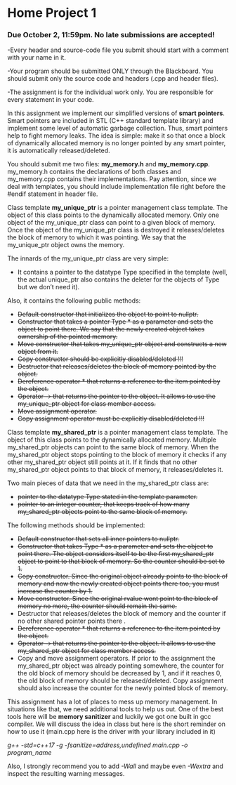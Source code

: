 # Home Project 1
### Due October 2, 11:59pm. No late submissions are accepted!

-Every header and source-code file you submit should start with a comment with your name in it.

-Your program should be submitted ONLY through the Blackboard. You should submit only the source code and headers (.cpp and header files).

-The assignment is for the individual work only. You are responsible for every statement in your code.

In this assignment we implement our simplified versions of **smart pointers**. Smart pointers are included in STL (C++ standard template library) and implement some level of automatic garbage collection. Thus, smart pointers help to fight memory leaks. The idea is simple: make it so that once a block of dynamically allocated memory is no longer pointed by any smart pointer, it is automatically released/deleted.

You should submit me two files: **my_memory.h** and **my_memory.cpp**. my_memory.h contains the declarations of both classes and my_memory.cpp contains their implementations. Pay attention, since we deal with templates, you should include implementation file right before the #endif statement in header file.

Class template **my_unique_ptr** is a pointer management class template. The object of this class points to the dynamically allocated memory. Only one object of the my_unique_ptr class can point to a given block of memory. Once the object of the my_unique_ptr class is destroyed it releases/deletes the block of memory to which it was pointing. We say that the my_unique_ptr object owns the memory.

The innards of the my_unique_ptr class are very simple: 
+ It contains a pointer to the datatype Type specified in the template (well, the actual unique_ptr also contains the deleter for the objects of Type but we don’t need it). 

Also, it contains the following public methods:

+ ~~Default constructor that initializes the object to point to nullptr.~~
+ ~~Constructor that takes a pointer Type * as a parameter and sets the object to point there. We say that the newly created object takes ownership of the pointed memory.~~
+ ~~Move constructor that takes my_unique_ptr object and constructs a new object from it.~~
+ ~~Copy constructor should be explicitly disabled/deleted !!!~~
+ ~~Destructor that releases/deletes the block of memory pointed by the object.~~
+ ~~Dereference operator * that returns a reference to the item pointed by the object.~~
+ ~~Operator -> that returns the pointer to the object. It allows to use the my_unique_ptr object for class member access.~~
+ ~~Move assignment operator.~~
+ ~~Copy assignment operator must be explicitly disabled/deleted !!!~~




Class template **my_shared_ptr** is a pointer management class template. The object of this class points to the dynamically allocated memory. Multiple my_shared_ptr objects can point to the same block of memory. When the my_shared_ptr object stops pointing to the block of memory it checks if any other my_shared_ptr object still points at it. If it finds that no other my_shared_ptr object points to that block of memory, it releases/deletes it.

Two main pieces of data that we need in the my_shared_ptr class are:

+ ~~pointer to the datatype Type stated in the template parameter.~~
+ ~~pointer to an integer counter, that keeps track of how many my_shared_ptr objects point to the same block of memory.~~

The following methods should be implemented:

+ ~~Default constructor that sets all inner pointers to nullptr.~~
+ ~~Constructor that takes Type * as a parameter and sets the object to point there. The object considers itself to be the first my_shared_ptr object to point to that block of memory. So the counter should be set to 1.~~
+ ~~Copy constructor. Since the original object already points to the block of memory and now the newly created object points there too, you must increase the counter by 1.~~
+ ~~Move constructor. Since the original rvalue wont point to the block of memory no more, the counter should remain the same.~~
+ Destructor that releases/deletes the block of memory and the counter if no other shared pointer points there .
+ ~~Dereference operator * that returns a reference to the item pointed by the object.~~
+ ~~Operator -> that returns the pointer to the object. It allows to use the my_shared_ptr object for class member access.~~
+ Copy and move assignment operators. If prior to the assignment the my_shared_ptr object was already pointing somewhere, the counter for the old block of memory should be decreased by 1, and if it reaches 0, the old block of memory should be released/deleted. Copy assignment should also increase the counter for the newly pointed block of memory.


This assignment has a lot of places to mess up memory management. In situations like that, we need additional tools to help us out. One of the best tools here will be **memory sanitizer** and luckily we got one built in gcc compiler. We will discuss the idea in class but here is the short reminder on how to use it (main.cpp here is the driver with your library included in it)


*_g++  -std=c++17  -g  -fsanitize=address,undefined  main.cpp  -o  program_name_*

Also, I strongly recommend you to add *-Wall* and maybe even *-Wextra* and inspect the resulting warning messages.

